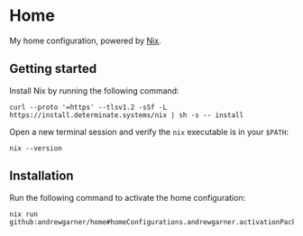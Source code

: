 # Home

My home configuration, powered by [Nix](https://nixos.org/).

## Getting started

Install Nix by running the following command:

```shell
curl --proto '=https' --tlsv1.2 -sSf -L https://install.determinate.systems/nix | sh -s -- install
```

Open a new terminal session and verify the `nix` executable is in your `$PATH`:

```shell
nix --version
```

## Installation

Run the following command to activate the home configuration:

```shell
nix run github:andrewgarner/home#homeConfigurations.andrewgarner.activationPackage
```
